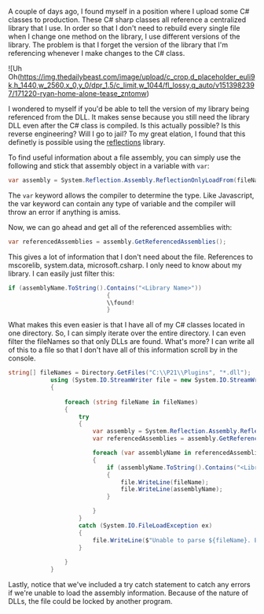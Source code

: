 A couple of days ago, I found myself in a position where I upload some C# classes to production. These C# sharp classes all reference a centralized library that I use. In order so that I don't need to rebuild every single file when I change one method on the library, I use different versions of the library. The problem is that I forget the version of the library that I'm referencing whenever I make changes to the C# class. 

![Uh Oh(https://img.thedailybeast.com/image/upload/c_crop,d_placeholder_euli9k,h_1440,w_2560,x_0,y_0/dpr_1.5/c_limit,w_1044/fl_lossy,q_auto/v1513982397/171220-ryan-home-alone-tease_zntomw)

I wondered to myself if you'd be able to tell the version of my library being referenced from the DLL. It makes sense because you still need the library DLL even after the C# class is compiled. Is this actually possible? Is this reverse engineering? Will I go to jail? To my great elation, I found that this definetly is possible using the [reflections](https://docs.microsoft.com/en-us/dotnet/csharp/programming-guide/concepts/reflection) library. 

To find useful information about a file assembly, you can simply use the following and stick that assembly object in a variable with `var`:

```cs
var assembly = System.Reflection.Assembly.ReflectionOnlyLoadFrom(fileName);
```

The `var` keyword allows the compiler to determine the type. Like Javascript, the var keyword can contain any type of variable and the compiler will throw an error if anything is amiss.

Now, we can go ahead and get all of the referenced assemblies with:

```cs
var referencedAssemblies = assembly.GetReferencedAssemblies();
```

This gives a lot of information that I don't need about the file. References to mscorelib, system.data, microsoft.csharp. I only need to know about my library. I can easily just filter this:

```cs
if (assemblyName.ToString().Contains("<Library Name>"))
                            {
                            \\found!
                            }
```

What makes this even easier is that I have all of my C# classes located in one directory. So, I can simply iterate over the entire directory. I can even filter the fileNames so that only DLLs are found. What's more? I can write all of this to a file so that I don't have all of this information scroll by in the console.

```cs
string[] fileNames = Directory.GetFiles("C:\\P21\\Plugins", "*.dll");
            using (System.IO.StreamWriter file = new System.IO.StreamWriter("references.text"))
            {
                
                foreach (string fileName in fileNames)
                {
                    try
                    {
                        var assembly = System.Reflection.Assembly.ReflectionOnlyLoadFrom(fileName);
                        var referencedAssemblies = assembly.GetReferencedAssemblies();

                        foreach (var assemblyName in referencedAssemblies)
                        {
                            if (assemblyName.ToString().Contains("<Library Name>"))
                            {
                                file.WriteLine(fileName);
                                file.WriteLine(assemblyName);
                            }

                        }
                    }
                    catch (System.IO.FileLoadException ex)
                    {
                        file.WriteLine($"Unable to parse ${fileName}. Error: ${ex.Message}");
                    }
                    
                }
            }
```

Lastly, notice that we've included a try catch statement to catch any errors if we're unable to load the assembly information. Because of the nature of DLLs, the file could be locked by another program.
